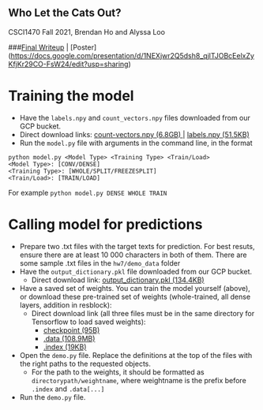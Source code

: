 ## Who Let the Cats Out?
CSCI1470 Fall 2021, Brendan Ho and Alyssa Loo

###[Final Writeup](https://docs.google.com/document/d/1SldKaEAevO9QALDZy1KmQJWis0di8VJpq5rGMoytfpM/edit?usp=sharing) | [Poster] (https://docs.google.com/presentation/d/1NEXjwr2Q5dsh8_qjlTJOBcEelxZyKfjKr29CO-FsW24/edit?usp=sharing)
# Training the model
- Have the `labels.npy` and `count_vectors.npy` files downloaded from our GCP bucket. 
- Direct download links: [count-vectors.npy (6.8GB) ](https://storage.googleapis.com/claimmelater-trained-weights/count-vectors.npy)| [labels.npy (51.5KB)](https://storage.googleapis.com/claimmelater-trained-weights/labels.npy)
- Run the `model.py` file with arguments in the command line, in the format 
```
python model.py <Model Type> <Training Type> <Train/Load>
<Model Type>: [CONV/DENSE]
<Training Type>: [WHOLE/SPLIT/FREEZESPLIT]
<Train/Load>: [TRAIN/LOAD]
```

For example
```python model.py DENSE WHOLE TRAIN```

# Calling model for predictions
- Prepare two .txt files with the target texts for prediction. For best resuts, ensure there are at least 10 000 characters in both of them. There are some sample .txt files in the `hw7/demo_data` folder
- Have the `output_dictionary.pkl` file downloaded from our GCP bucket.
  - Direct download link: [output_dictionary.pkl (134.4KB)](https://storage.googleapis.com/claimmelater-trained-weights/output_dictionary.pkl)
- Have a saved set of weights. You can train the model yourself (above), or download these pre-trained set of weights (whole-trained, all dense layers, addition in resblock):
  - Direct download link (all three files must be in the same directory for Tensorflow to load saved weights): 
    - [checkpoint (95B)](https://storage.googleapis.com/claimmelater-trained-weights/whole_model_weights_addition/checkpoint)
    - [.data (108.9MB)](https://storage.googleapis.com/claimmelater-trained-weights/whole_model_weights_addition/whole_model_weights.data-00000-of-00001)
    - [.index (19KB)](https://storage.googleapis.com/claimmelater-trained-weights/whole_model_weights_addition/whole_model_weights.index)
- Open the `demo.py` file. Replace the definitions at the top of the files with the right paths to the requested objects.
  - For the path to the weights, it should be formatted as `directorypath/weightname`, where weightname is the prefix before `.index` and `.data[...]`
- Run the `demo.py` file.


